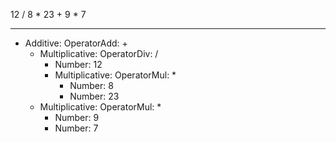 
12 / 8 * 23 + 9 * 7

---

- Additive: OperatorAdd: +
  - Multiplicative: OperatorDiv: /
    - Number: 12
    - Multiplicative: OperatorMul: *
      - Number: 8
      - Number: 23
  - Multiplicative: OperatorMul: *
      - Number: 9
      - Number: 7
